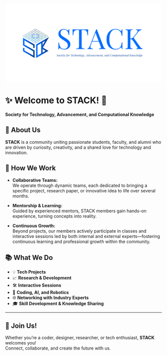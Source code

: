 ![STACK Banner](stack-banner.png)

# ✨ Welcome to **STACK**! 🚀

**Society for Technology, Advancement, and Computational Knowledge**

## 🌟 About Us

**STACK** is a community uniting passionate students, faculty, and alumni who are driven by curiosity, creativity, and a shared love for technology and innovation.

## 🤝 How We Work

- **Collaborative Teams:**  
  We operate through dynamic teams, each dedicated to bringing a specific project, research paper, or innovative idea to life over several months.

- **Mentorship & Learning:**  
  Guided by experienced mentors, STACK members gain hands-on experience, turning concepts into reality.

- **Continuous Growth:**  
  Beyond projects, our members actively participate in classes and interactive sessions led by both internal and external experts—fostering continuous learning and professional growth within the community.

## 📚 What We Do

- 💡 **Tech Projects**
- 📈 **Research & Development**
- 🛠️ **Interactive Sessions**
- 🤖 **Coding, AI, and Robotics**
- 🌐 **Networking with Industry Experts**
- 🎓 **Skill Development & Knowledge Sharing**

---

## 🚀 Join Us!

Whether you’re a coder, designer, researcher, or tech enthusiast, **STACK** welcomes you!  
Connect, collaborate, and create the future with us.
